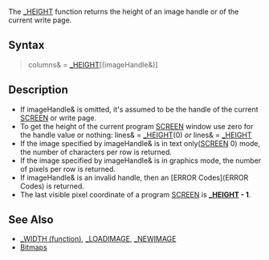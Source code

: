 The [_HEIGHT](_HEIGHT) function returns the height of an image handle or of the current write page.


## Syntax

>  columns& = [_HEIGHT](_HEIGHT)[(imageHandle&)]


## Description

* If imageHandle& is omitted, it's assumed to be the handle of the current [SCREEN](SCREEN) or write page.
* To get the height of the current program [SCREEN](SCREEN) window use zero for the handle value or nothing: lines& = [_HEIGHT](_HEIGHT)(0) *or* lines& = [_HEIGHT](_HEIGHT)
* If the image specified by imageHandle& is in text only([SCREEN](SCREEN) 0) mode, the number of characters per row is returned.
* If the image specified by imageHandle& is in graphics mode, the number of pixels per row is returned. 
* If imageHandle& is an invalid handle, then an [ERROR Codes](ERROR Codes) is returned.
* The last visible pixel coordinate of a program [SCREEN](SCREEN) is **[_HEIGHT](_HEIGHT) - 1**.



## See Also

* [_WIDTH (function)](_WIDTH (function)), [_LOADIMAGE](_LOADIMAGE), [_NEWIMAGE](_NEWIMAGE)
* [Bitmaps](Bitmaps)




